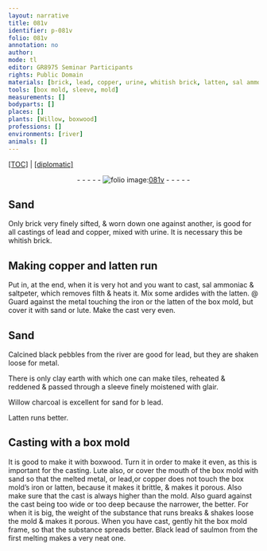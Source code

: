 ```yaml
---
layout: narrative
title: 081v
identifier: p-081v
folio: 081v
annotation: no
author:
mode: tl
editor: GR8975 Seminar Participants
rights: Public Domain
materials: [brick, lead, copper, urine, whitish brick, latten, sal ammoniac, saltpeter, filth, ardides, metal, iron, sand, lute, Calcined black pebbles from the river, clay earth with which one can make tiles, tiles, glair, Willow charcoal, Latten, boxwood, Lute, Black lead of saulmon]
tools: [box mold, sleeve, mold]
measurements: []
bodyparts: []
places: []
plants: [Willow, boxwood]
professions: []
environments: [river]
animals: []
---
```


 <p><a href="{{ site.baseurl }}/translation/">[TOC]</a> | <a href="{{ site.baseurl }}/texts/p-081v_tc/" target="_blank">[diplomatic]</a></p><div class="folio" align="center">- - - - - <a href="http://gallica.bnf.fr/ark:/12148/btv1b10500001g/f168.image" target="_blank"><img src="https://cu-mkp.github.io/2017-workshop-edition/assets/photo-icon.png" alt="folio image: " style="display:inline-block; margin-bottom:-3px;"/>081v</a> - - - - - </div>  
  

## Sand

 
Only <span class="m">brick</span> very finely sifted, & worn down one against another, is good for all castings of <span class="m">lead</span> and <span class="m">copper</span>, mixed with <span class="m">urine</span>. It is necessary this be <span class="m">whitish brick</span>.
 
 
  

## Making <span class="m">copper</span> and <span class="m">latten</span> run

 
Put in, at the end, when it is very hot and you want to cast, <span class="m">sal ammoniac</span> & <span class="m">saltpeter</span>, which removes <span class="m">filth</span> & heats it. Mix some <span class="m">ardides</span> with the <span class="m">latten</span>. @ Guard against the <span class="m">metal</span> touching the <span class="m">iron</span> or the <span class="m">latten</span> of the <span class="tl">box mold</span>, but cover it with <span class="m">sand</span> or <span class="m">lute</span>. Make the cast very even.
 
 
  

## Sand

 
<span class="m">Calcined black pebbles from the <span class="env">river</span></span> are good for <span class="m">lead</span>, but they are shaken loose for <span class="m">metal</span>.
 
There is only <span class="del"><span class="ill"></span></span> <span class="m">clay earth with which one can make <span class="m">tiles</span></span>, reheated & reddened & passed through a <span class="tl">sleeve</span> finely moistened with <span class="m">glair</span>.
 
<span class="m"><span class="pa">Willow</span> charcoal</span> is excellent for sand for <span class="del">b</span> <span class="m">lead</span>.
 
<span class="m">Latten</span> runs better.
 
 
  

## Casting with a <span class="tl">box mold</span>

 
It is good to make it with <span class="m"><span class="pa">boxwood</span></span>. Turn it in order to make it even, as this is important for the casting. <span class="m">Lute</span> also, or cover the mouth of the <span class="tl">box mold</span> with sand so that the melted <span class="m">metal</span>, or <span class="m">lead</span>,or <span class="m">copper</span> does not touch the <span class="tl">box mold</span>’s <span class="m">iron</span> or <span class="m">latten</span>, because it makes it brittle, & makes it porous. Also make sure that the cast is always higher than the <span class="tl">mold</span>. Also guard against the cast being too wide or too deep because the narrower, the better. For when it is big, the weight of the substance that runs breaks & shakes loose the <span class="tl">mold</span> & makes it porous. When you have cast, gently hit the <span class="tl">box mold</span> frame, so that the substance spreads better. <span class="m">Black lead of saulmon</span> from the first melting makes a very neat one.
 
 
